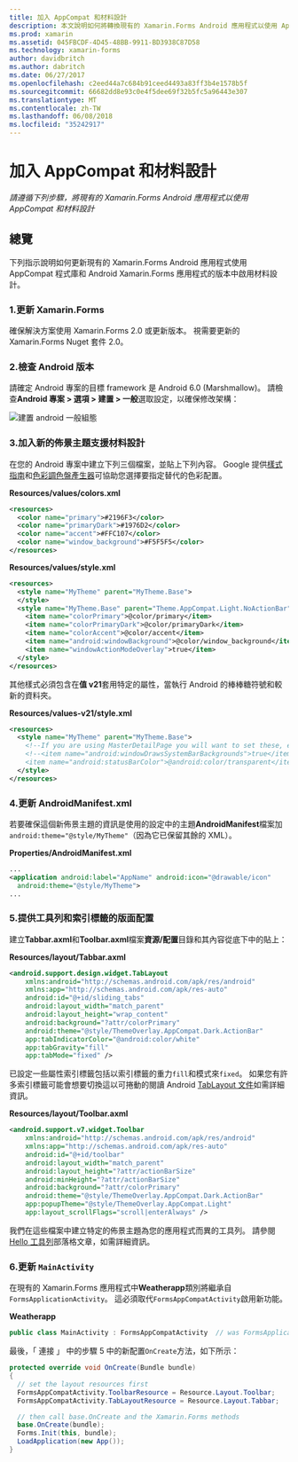 ```yaml
---
title: 加入 AppCompat 和材料設計
description: 本文說明如何將轉換現有的 Xamarin.Forms Android 應用程式以使用 AppCompat 和材料設計。
ms.prod: xamarin
ms.assetid: 045FBCDF-4D45-48BB-9911-BD3938C87D58
ms.technology: xamarin-forms
author: davidbritch
ms.author: dabritch
ms.date: 06/27/2017
ms.openlocfilehash: c2eed44a7c684b91ceed4493a83ff3b4e1578b5f
ms.sourcegitcommit: 66682dd8e93c0e4f5dee69f32b5fc5a96443e307
ms.translationtype: MT
ms.contentlocale: zh-TW
ms.lasthandoff: 06/08/2018
ms.locfileid: "35242917"
---
```

# <a name="adding-appcompat-and-material-design"></a>加入 AppCompat 和材料設計

_請遵循下列步驟，將現有的 Xamarin.Forms Android 應用程式以使用 AppCompat 和材料設計_

<!-- source https://gist.github.com/jassmith/a3b2a543f99126782936
https://blog.xamarin.com/material-design-for-your-xamarin-forms-android-apps/ -->

## <a name="overview"></a>總覽

下列指示說明如何更新現有的 Xamarin.Forms Android 應用程式使用 AppCompat 程式庫和 Android Xamarin.Forms 應用程式的版本中啟用材料設計。

### <a name="1-update-xamarinforms"></a>1.更新 Xamarin.Forms

確保解決方案使用 Xamarin.Forms 2.0 或更新版本。 視需要更新的 Xamarin.Forms Nuget 套件 2.0。

### <a name="2-check-android-version"></a>2.檢查 Android 版本

請確定 Android 專案的目標 framework 是 Android 6.0 (Marshmallow)。 請檢查**Android 專案 > 選項 > 建置 > 一般**選取設定，以確保修改架構：

 ![](appcompat-images/target-android-6-sml.png "建置 android 一般組態")

### <a name="3-add-new-themes-to-support-material-design"></a>3.加入新的佈景主題支援材料設計

在您的 Android 專案中建立下列三個檔案，並貼上下列內容。 Google 提供[樣式指南](http://www.google.com/design/spec/style/color.html#color-color-palette)和[色彩調色盤產生器](http://www.materialpalette.com/)可協助您選擇要指定替代的色彩配置。

**Resources/values/colors.xml**

```xml
<resources>
  <color name="primary">#2196F3</color>
  <color name="primaryDark">#1976D2</color>
  <color name="accent">#FFC107</color>
  <color name="window_background">#F5F5F5</color>
</resources>
```

**Resources/values/style.xml**

```xml
<resources>
  <style name="MyTheme" parent="MyTheme.Base">
  </style>
  <style name="MyTheme.Base" parent="Theme.AppCompat.Light.NoActionBar">
    <item name="colorPrimary">@color/primary</item>
    <item name="colorPrimaryDark">@color/primaryDark</item>
    <item name="colorAccent">@color/accent</item>
    <item name="android:windowBackground">@color/window_background</item>
    <item name="windowActionModeOverlay">true</item>
  </style>
</resources>
```

其他樣式必須包含在**值 v21**套用特定的屬性，當執行 Android 的棒棒糖符號和較新的資料夾。

**Resources/values-v21/style.xml**

```xml
<resources>
  <style name="MyTheme" parent="MyTheme.Base">
    <!--If you are using MasterDetailPage you will want to set these, else you can leave them out-->
    <!--<item name="android:windowDrawsSystemBarBackgrounds">true</item>
    <item name="android:statusBarColor">@android:color/transparent</item>-->
  </style>
</resources>
```

### <a name="4-update-androidmanifestxml"></a>4.更新 AndroidManifest.xml

若要確保這個新佈景主題的資訊是使用的設定中的主題**AndroidManifest**檔案加`android:theme="@style/MyTheme"`（因為它已保留其餘的 XML）。

**Properties/AndroidManifest.xml**

```xml
...
<application android:label="AppName" android:icon="@drawable/icon"
  android:theme="@style/MyTheme">
...
```

### <a name="5-provide-toolbar-and-tab-layouts"></a>5.提供工具列和索引標籤的版面配置

建立**Tabbar.axml**和**Toolbar.axml**檔案**資源/配置**目錄和其內容從底下中的貼上：

**Resources/layout/Tabbar.axml**

```xml
<android.support.design.widget.TabLayout
    xmlns:android="http://schemas.android.com/apk/res/android"
    xmlns:app="http://schemas.android.com/apk/res-auto"
    android:id="@+id/sliding_tabs"
    android:layout_width="match_parent"
    android:layout_height="wrap_content"
    android:background="?attr/colorPrimary"
    android:theme="@style/ThemeOverlay.AppCompat.Dark.ActionBar"
    app:tabIndicatorColor="@android:color/white"
    app:tabGravity="fill"
    app:tabMode="fixed" />
```

已設定一些屬性索引標籤包括以索引標籤的重力`fill`和模式來`fixed`。
如果您有許多索引標籤可能會想要切換這以可捲動的閱讀 Android [TabLayout 文件](http://developer.android.com/reference/android/support/design/widget/TabLayout.html)如需詳細資訊。

**Resources/layout/Toolbar.axml**

```xml
<android.support.v7.widget.Toolbar
    xmlns:android="http://schemas.android.com/apk/res/android"
    xmlns:app="http://schemas.android.com/apk/res-auto"
    android:id="@+id/toolbar"
    android:layout_width="match_parent"
    android:layout_height="?attr/actionBarSize"
    android:minHeight="?attr/actionBarSize"
    android:background="?attr/colorPrimary"
    android:theme="@style/ThemeOverlay.AppCompat.Dark.ActionBar"
    app:popupTheme="@style/ThemeOverlay.AppCompat.Light"
    app:layout_scrollFlags="scroll|enterAlways" />
```

我們在這些檔案中建立特定的佈景主題為您的應用程式而異的工具列。
請參閱[Hello 工具列](https://blog.xamarin.com/android-tips-hello-toolbar-goodbye-action-bar/)部落格文章，如需詳細資訊。


### <a name="6-update-the-mainactivity"></a>6.更新 `MainActivity`

在現有的 Xamarin.Forms 應用程式中**Weatherapp**類別將繼承自`FormsApplicationActivity`。 這必須取代`FormsAppCompatActivity`啟用新功能。

**Weatherapp**

```csharp
public class MainActivity : FormsAppCompatActivity  // was FormsApplicationActivity
```

最後，「 連接 」 中的步驟 5 中的新配置`OnCreate`方法，如下所示：

```csharp
protected override void OnCreate(Bundle bundle)
{
  // set the layout resources first
  FormsAppCompatActivity.ToolbarResource = Resource.Layout.Toolbar;
  FormsAppCompatActivity.TabLayoutResource = Resource.Layout.Tabbar;

  // then call base.OnCreate and the Xamarin.Forms methods
  base.OnCreate(bundle);
  Forms.Init(this, bundle);
  LoadApplication(new App());
}
```
